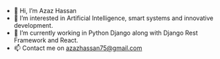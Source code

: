 - 👋 Hi, I’m Azaz Hassan
- 👀 I’m interested in Artificial Intelligence, smart systems and innovative development.
- 🌱 I’m currently working in Python Django along with Django Rest Framework and React.
- 📫 Contact me on azazhassan75@gmail.com
